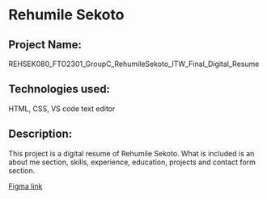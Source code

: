 # Rehumile Sekoto
## Project Name: 
REHSEK080_FTO2301_GroupC_RehumileSekoto_ITW_Final_Digital_Resume
## Technologies used: 
HTML, CSS, VS code text editor
## Description: 
This project is a digital resume of Rehumile Sekoto. What is included is an about me section, skills, experience, education, projects and contact form section.

 [Figma link](https://www.figma.com/file/1EEk5hm11S7KEzCP7bNm8e/FTO2301_GroupC_RehumileSekoto_ITW05.3?node-id=0%3A1&t=LQ4Mhv8AvrcDXhg6-0)
